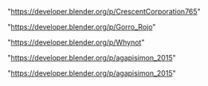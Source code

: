"https://developer.blender.org/p/CrescentCorporation765"

"https://developer.blender.org/p/Gorro_Rojo"

"https://developer.blender.org/p/Whynot"

"https://developer.blender.org/p/agapisimon_2015"

 
"https://developer.blender.org/p/agapisimon_2015"


 
